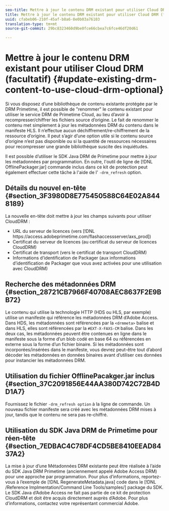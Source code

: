 ```yaml
---
seo-title: Mettre à jour le contenu DRM existant pour utiliser Cloud DRM (facultatif)
title: Mettre à jour le contenu DRM existant pour utiliser Cloud DRM (facultatif)
uuid: cfabeb06-210f-45af-b8a6-8e0b03a76103
translation-type: tm+mt
source-git-commit: 29bc8323460d9be0fce66cbea7c6fce46df20d61

---
```



# Mettre à jour le contenu DRM existant pour utiliser Cloud DRM (facultatif) {#update-existing-drm-content-to-use-cloud-drm-optional}

Si vous disposez d’une bibliothèque de contenu existante protégée par le DRM Primetime, il est possible de &quot;renommer&quot; le contenu existant pour utiliser le service DRM de Primetime Cloud, au lieu d’avoir à recompresser/chiffrer les fichiers source d’origine. Le fait de renommer le contenu met simplement à jour les métadonnées DRM du contenu dans le manifeste HLS. Il n’effectue aucun déchiffrement/re-chiffrement de la ressource d’origine. Il peut s’agir d’une option utile si le contenu source d’origine n’est pas disponible ou si la quantité de ressources nécessaires pour recompresser une grande bibliothèque suscite des inquiétudes.

Il est possible d’utiliser le SDK Java DRM de Primetime pour mettre à jour les métadonnées par programmation. En outre, l&#39;outil de ligne de [!DNL OfflinePackager.jar] commande inclus dans ce kit de protection peut également effectuer cette tâche à l&#39;aide de l&#39; `-drm_refresh` option.

## Détails du nouvel en-tête {#section_3F3980D8E775450588C64E02A8448189}

La nouvelle en-tête doit mettre à jour les champs suivants pour utiliser CloudDRM :

* URL du serveur de licences (vers [!DNL ht<span></span>tps://access.adobeprimetime.com/flashaccessserver/axs_prod])
* Certificat du serveur de licences (au certificat du serveur de licences CloudDRM)
* Certificat de transport (vers le certificat de transport CloudDRM)
* Informations d’identification de Packager (aux informations d’identification de Packager que vous avez activées pour une utilisation avec CloudDRM)

## Recherche des métadonnées DRM {#section_28721CB7966F40708AEC8637F2E9BB72}

Le contenu qui utilise la technologie HTTP (HDS ou HLS, par exemple) utilise un manifeste qui référence les métadonnées DRM d’Adobe Access. Dans HDS, les métadonnées sont référencées par la `<drmmeta>` balise et dans HLS, elles sont référencées par la `#EXT-X-FAXS-CM` balise. Dans les deux cas, les métadonnées peuvent être contenues en ligne dans le manifeste sous la forme d’un blob codé en base 64 ou référencées en externe sous la forme d’un fichier binaire. Si les métadonnées sont incorporées/insérées dans le manifeste, vous devrez peut-être tout d’abord décoder les métadonnées en données binaires avant d’utiliser ces données pour instancier les métadonnées DRM.

## Utilisation du fichier OfflinePacakger.jar inclus {#section_37C2091856E44AA380D742C72B4DD1A7}

Fournissez le fichier `-drm_refresh option` à la ligne de commande. Un nouveau fichier manifeste sera créé avec les métadonnées DRM mises à jour, tandis que le contenu ne sera pas re-chiffré.

## Utilisation du SDK Java DRM de Primetime pour réen-tête {#section_7EDBAC4C78DF4CD5BE8410EEAD8437A2}

La mise à jour d’une Métadonnées DRM existante peut être réalisée à l’aide du SDK Java DRM Primetime (anciennement appelé Adobe Access DRM) pour une approche par programmation. Pour plus d’informations, reportez-vous à l’exemple de [!DNL RegenerateMetadata.java] code dans le [!DNL /Reference Implmentation/Command Line Tools/samples/] package du SDK. Le SDK Java d’Adobe Access ne fait pas partie de ce kit de protection CloudDRM et doit être acquis directement auprès d’Adobe. Pour plus d’informations, contactez votre représentant commercial Adobe.